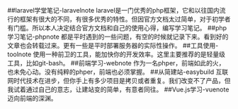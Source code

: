 ##laravel学堂笔记-laravelnote
laravel是一门优秀的php框架，它和以往国内流行的框架有很大的不同，有很多优秀的特性。但因官方文档太过简单，对于初学者有门槛。所以本人决定结合官方文档和自己的使用心得，编写学习笔记。
##php学习笔记-phpnote
都是平时遇到的一些问题，有空的时候就记录下来。看到好的文章也会转载过来。更有一些是平时部署服务器的实际性操作。
##工具使用-toolnote
使用一种前卫的工具，能加快你的开发效率。这里主要推荐的是轻量级工具，比如git-bash。
##前端学习-webnote
作为一名phper，前端如此的火，也未免心动。没有纯粹的phper，前端也必须掌握。
##从简建站-easybuild
互联网时代技术在进步，但你手上有多少项目是拷贝或者重复。我们改变不了产品，但我试着通过自己的意志，让建站变的简单，有意者同往。
##Vue.js学习-vuenote
迈向前端的深渊。